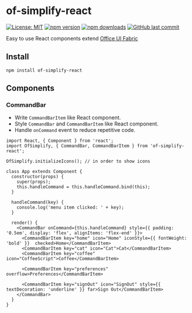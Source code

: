 # of-simplify-react
[![License: MIT](https://img.shields.io/badge/License-MIT-yellow.svg)](https://opensource.org/licenses/MIT)
[![npm version](https://badge.fury.io/js/of-simplify-react.svg)](https://badge.fury.io/js/of-simplify-react)
[![npm downloads](https://img.shields.io/npm/dm/of-simplify-react.svg)](https://www.npmjs.com/package/of-simplify-react)
[![GitHub last commit](https://img.shields.io/github/last-commit/richardzcode/of-simplify-react.svg)]()

Easy to use React components extend [Office UI Fabric](https://github.com/OfficeDev/office-ui-fabric-react)

## Install

```
npm install of-simplify-react
```

## Components

### CommandBar

- Write `CommandBarItem` like React component.
- Style `CommandBar` and `CommandBarItem` like React component.
- Handle `onCommand` event to reduce repetitive code.

```
import React, { Component } from 'react';
import OfSimplify, { CommandBar, CommandBarItem } from 'of-simplify-react';

OfSimplify.initializeIcons(); // in order to show icons

class App extends Component {
  constructor(props) {
    super(props);
    this.handleCommand = this.handleCommand.bind(this);
  }

  handleCommand(key) {
    console.log('menu item clicked: ' + key);
  }

  render() {
    <CommandBar onCommand={this.handleCommand} style={{ padding: '0.5em', display: 'flex', alignItems: 'flex-end' }}>
      <CommandBarItem key="home" icon="Home" iconStyle={{ fontWeight: 'bold' }}  checked>Home</CommandBarItem>
      <CommandBarItem key="cat" icon="Cat">Cat</CommandBarItem>
      <CommandBarItem key="coffee" icon="CoffeeScript">Coffee</CommandBarItem>

      <CommandBarItem key="preferences" overflow>Preferences</CommandBarItem>

      <CommandBarItem key="signOut" icon="SignOut" style={{ textDecoration: 'underline' }} far>Sign Out</CommandBarItem>
    </CommandBar>
  }
}
```
